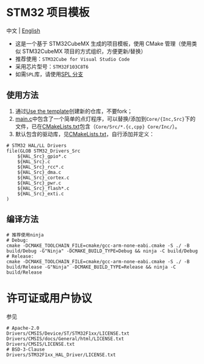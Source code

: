 # STM32 项目模板
中文 | [English](doc/README_en.md)

- 这是一个基于 STM32CubeMX 生成的项目模板，使用 CMake 管理（使用类似 STM32CubeMX 项目的方式组织，方便更新/替换）  
- 推荐使用：`STM32Cube for Visual Studio Code`  
- 采用芯片型号：`STM32F103C8T6`  
- 如需`SPL`库，请使用[SPL 分支](https://github.com/5kind/STM32ProjectTemplate/tree/SPL)  


## 使用方法

1. 通过[Use the template](https://github.com/new?template_name=STM32ProjectTemplate&template_owner=5kind)创建新的仓库，不要fork；  
2. [main.c](Core/Src/main.c)中包含了一个简单的点灯程序，可以替换/添加到`Core/{Inc,Src}`下的文件，已在[CMakeLists.txt](cmake/stm32cubemx/CMakeLists.txt)包含（`Core/Src/*.{c,cpp} Core/Inc/`）。  
3. 默认包含的驱动库，见[CMakeLists.txt](cmake/stm32cubemx/CMakeLists.txt)，自行添加并定义：
```
# STM32 HAL/LL Drivers
file(GLOB STM32_Drivers_Src
    ${HAL_Src}_gpio*.c
    ${HAL_Src}.c
    ${HAL_Src}_rcc*.c
    ${HAL_Src}_dma.c
    ${HAL_Src}_cortex.c
    ${HAL_Src}_pwr.c
    ${HAL_Src}_flash*.c
    ${HAL_Src}_exti.c
)
```


## 编译方法

```
# 推荐使用ninja
# Debug:
cmake -DCMAKE_TOOLCHAIN_FILE=cmake/gcc-arm-none-eabi.cmake -S ./ -B build/Debug -G"Ninja" -DCMAKE_BUILD_TYPE=Debug && ninja -C build/Debug
# Release:
cmake -DCMAKE_TOOLCHAIN_FILE=cmake/gcc-arm-none-eabi.cmake -S ./ -B build/Release -G"Ninja" -DCMAKE_BUILD_TYPE=Release && ninja -C build/Release
```

# 许可证或用户协议
参见
```
# Apache-2.0
Drivers/CMSIS/Device/ST/STM32F1xx/LICENSE.txt
Drivers/CMSIS/docs/General/html/LICENSE.txt
Drivers/CMSIS/LICENSE.txt
# BSD-3-Clause
Drivers/STM32F1xx_HAL_Driver/LICENSE.txt
```
